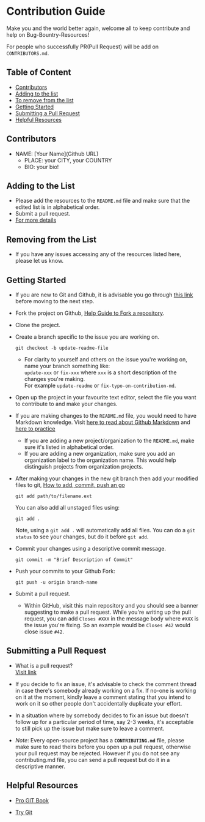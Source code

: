 # Contribution Guide 

Make you and the world better again, welcome all to keep contribute and help on Bug-Bountry-Resources!

For people who successfully PR(Pull Request) will be add on `CONTRIBUTORS.md`.

## Table of Content

- [Contributors](#contributors)
- [Adding to the list](#adding-to-the-list)
- [To remove from the list](#to-remove-from-the-list)
- [Getting Started](#getting-started)
- [Submitting a Pull Request](#submitting-a-pull-request)
- [Helpful Resources](#helpful-resources)

 Contributors
--

- NAME:  [Your Name](Github URL)
   - PLACE:  your CITY, your COUNTRY
   - BIO: your bio! 
   
 Adding to the List
--

- Please add the resources to the `README.md` file and make sure that the edited list is in alphabetical order.
- Submit a pull request.
- [For more details](#getting-started)

 Removing from the List
--

- If you have any issues accessing any of the resources listed here, please let us know.

Getting Started
--

-  If you are new to Git and Github, it is advisable you go through [this
    link](http://readwrite.com/2013/09/30/understanding-github-a-journey-for-beginners-part-1/)
    before moving to the next step.

-  Fork the project on Github, [Help Guide to Fork a repository](https://help.github.com/articles/fork-a-repo/).
-  Clone the project.
-  Create a branch specific to the issue you are working on.

    ```shell
    git checkout -b update-readme-file
    ```

    - For clarity to yourself and others on the issue you're working on,   
      name your branch something like:  
      `update-xxx` or `fix-xxx` where `xxx` is a short description of the changes you're making.  
      For example `update-readme` or `fix-typo-on-contribution-md`.  

-   Open up the project in your favourite text editor, select the file you want
    to contribute to and make your changes.

  -  If you are making changes to the `README.md` file, you would need to have
     Markdown knowledge. Visit [here to read about Github Markdown](https://guides.github.com/features/mastering-markdown/) and [here
     to practice](http://www.markdowntutorial.com/)  

      - If you are adding a new project/organization to the `README.md`, make sure
             it's listed in alphabetical order.
      - If you are adding a new organization, make sure you add an organization
             label to the organization name. This would help distinguish projects
             from organization projects.

-  After making your changes in the new git branch then add your modified
   files to git, [How to add, commit, push an go](http://readwrite.com/2013/10/02/github-for-beginners-part-2/)

    ```shell
    git add path/to/filename.ext
    ```

    You can also add all unstaged files using:

    ```shell
    git add .
    ```

    Note, using a `git add .` will automatically add all files. You can do a
    `git status` to see your changes, but do it before `git add`.

-  Commit your changes using a descriptive commit message.

    ```shell
    git commit -m "Brief Description of Commit"
    ```

-  Push your commits to your Github Fork:

    ```shell
    git push -u origin branch-name
    ```

-  Submit a pull request.

    - Within GitHub, visit this main repository and you should see a banner
    suggesting to make a pull request. While you're writing up the pull
    request, you can add `Closes #XXX` in the message body where `#XXX` is the
    issue you're fixing. So an example would be `Closes #42` would close issue
    `#42`.  
    
Submitting a Pull Request
--

- What is a pull request?  
  [Visit link](https://yangsu.github.io/pull-request-tutorial/)

- If you decide to fix an issue, it's advisable to check the comment thread in
case there's somebody already working on a fix. If no-one is working on it at
the moment, kindly leave a comment stating that you intend to work on it so
other people don't accidentally duplicate your effort.

- In a situation where by somebody decides to fix an issue but doesn't follow up
for a particular period of time, say 2-3 weeks, it's acceptable to still pick
up the issue but make sure to leave a comment.

- *Note*: Every open-source project has a **`CONTRIBUTING.md`** file, please make
sure to read theirs before you open up a pull request, otherwise your pull
request may be rejected. However if you do not see any contributing.md file,
you can send a pull request but do it in a descriptive manner.

Helpful Resources
--

- [Pro GIT Book](https://git-scm.com/book/en/v2)

- [Try Git](https://try.github.io/)
